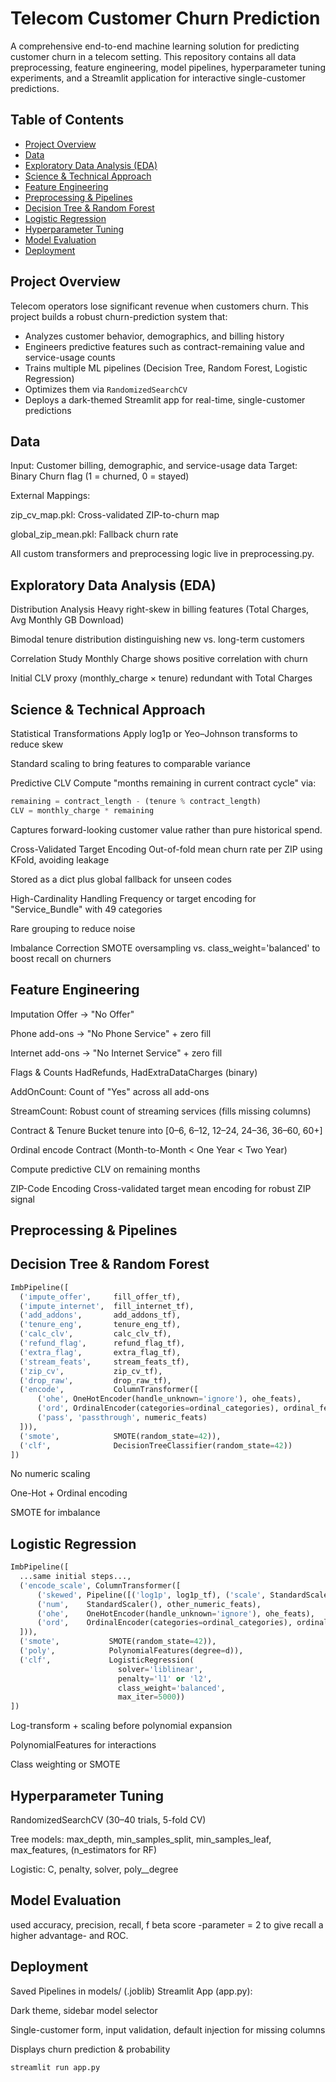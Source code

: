 # Telecom Customer Churn Prediction

A comprehensive end-to-end machine learning solution for predicting customer churn in a telecom setting. This repository contains all data preprocessing, feature engineering, model pipelines, hyperparameter tuning experiments, and a Streamlit application for interactive single-customer predictions.

## Table of Contents
- [Project Overview](#project-overview)
- [Data](#data)
- [Exploratory Data Analysis (EDA)](#exploratory-data-analysis-eda)
- [Science & Technical Approach](#science--technical-approach)
- [Feature Engineering](#feature-engineering)
- [Preprocessing & Pipelines](#preprocessing--pipelines)
- [Decision Tree & Random Forest](#decision-tree--random-forest)
- [Logistic Regression](#logistic-regression)
- [Hyperparameter Tuning](#hyperparameter-tuning)
- [Model Evaluation](#model-evaluation)
- [Deployment](#deployment)
## Project Overview
Telecom operators lose significant revenue when customers churn. This project builds a robust churn-prediction system that:
- Analyzes customer behavior, demographics, and billing history
- Engineers predictive features such as contract-remaining value and service-usage counts
- Trains multiple ML pipelines (Decision Tree, Random Forest, Logistic Regression)
- Optimizes them via `RandomizedSearchCV`
- Deploys a dark-themed Streamlit app for real-time, single-customer predictions

## Data
Input: Customer billing, demographic, and service-usage data
Target: Binary Churn flag (1 = churned, 0 = stayed)

External Mappings:

zip_cv_map.pkl: Cross-validated ZIP-to-churn map

global_zip_mean.pkl: Fallback churn rate

All custom transformers and preprocessing logic live in preprocessing.py.

## Exploratory Data Analysis (EDA)
Distribution Analysis
Heavy right-skew in billing features (Total Charges, Avg Monthly GB Download)

Bimodal tenure distribution distinguishing new vs. long-term customers

Correlation Study
Monthly Charge shows positive correlation with churn

Initial CLV proxy (monthly_charge × tenure) redundant with Total Charges

## Science & Technical Approach
Statistical Transformations
Apply log1p or Yeo–Johnson transforms to reduce skew

Standard scaling to bring features to comparable variance

Predictive CLV
Compute "months remaining in current contract cycle" via:

```python
remaining = contract_length - (tenure % contract_length)
CLV = monthly_charge * remaining
```

Captures forward-looking customer value rather than pure historical spend.

Cross-Validated Target Encoding
Out-of-fold mean churn rate per ZIP using KFold, avoiding leakage

Stored as a dict plus global fallback for unseen codes

High-Cardinality Handling
Frequency or target encoding for "Service_Bundle" with 49 categories

Rare grouping to reduce noise

Imbalance Correction
SMOTE oversampling vs. class_weight='balanced' to boost recall on churners

## Feature Engineering
Imputation
Offer → "No Offer"

Phone add-ons → "No Phone Service" + zero fill

Internet add-ons → "No Internet Service" + zero fill

Flags & Counts
HadRefunds, HadExtraDataCharges (binary)

AddOnCount: Count of "Yes" across all add-ons

StreamCount: Robust count of streaming services (fills missing columns)

Contract & Tenure
Bucket tenure into [0–6, 6–12, 12–24, 24–36, 36–60, 60+]

Ordinal encode Contract (Month-to-Month < One Year < Two Year)

Compute predictive CLV on remaining months

ZIP-Code Encoding
Cross-validated target mean encoding for robust ZIP signal

## Preprocessing & Pipelines
## Decision Tree & Random Forest
```python
ImbPipeline([
  ('impute_offer',     fill_offer_tf),
  ('impute_internet',  fill_internet_tf),
  ('add_addons',       add_addons_tf),
  ('tenure_eng',       tenure_eng_tf),
  ('calc_clv',         calc_clv_tf),
  ('refund_flag',      refund_flag_tf),
  ('extra_flag',       extra_flag_tf),
  ('stream_feats',     stream_feats_tf),
  ('zip_cv',           zip_cv_tf),
  ('drop_raw',         drop_raw_tf),
  ('encode',           ColumnTransformer([
      ('ohe', OneHotEncoder(handle_unknown='ignore'), ohe_feats),
      ('ord', OrdinalEncoder(categories=ordinal_categories), ordinal_feats),
      ('pass', 'passthrough', numeric_feats)
  ])),
  ('smote',            SMOTE(random_state=42)),
  ('clf',              DecisionTreeClassifier(random_state=42))
])
```

No numeric scaling

One-Hot + Ordinal encoding

SMOTE for imbalance

## Logistic Regression
```python
ImbPipeline([
  ...same initial steps...,
  ('encode_scale', ColumnTransformer([
      ('skewed', Pipeline([('log1p', log1p_tf), ('scale', StandardScaler())]), skewed_feats),
      ('num',    StandardScaler(), other_numeric_feats),
      ('ohe',    OneHotEncoder(handle_unknown='ignore'), ohe_feats),
      ('ord',    OrdinalEncoder(categories=ordinal_categories), ordinal_feats),
  ])),
  ('smote',           SMOTE(random_state=42)),       
  ('poly',            PolynomialFeatures(degree=d)),
  ('clf',             LogisticRegression(
                        solver='liblinear', 
                        penalty='l1' or 'l2', 
                        class_weight='balanced',
                        max_iter=5000))
])
```
Log-transform + scaling before polynomial expansion

PolynomialFeatures for interactions

Class weighting or SMOTE

## Hyperparameter Tuning
RandomizedSearchCV (30–40 trials, 5-fold CV)

Tree models: max_depth, min_samples_split, min_samples_leaf, max_features, (n_estimators for RF)

Logistic: C, penalty, solver, poly__degree

## Model Evaluation
used accuracy, precision, recall, f beta score -parameter = 2 to give recall a higher advantage- and ROC.

## Deployment
Saved Pipelines in models/ (.joblib)
Streamlit App (app.py):

Dark theme, sidebar model selector

Single-customer form, input validation, default injection for missing columns

Displays churn prediction & probability

```bash
streamlit run app.py
```
